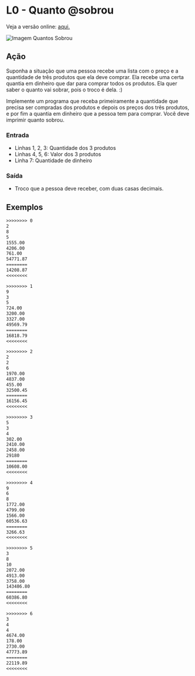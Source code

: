 # L0 - Quanto @sobrou

Veja a versão online: [aqui.](https://github.com/qxcodefup/arcade/blob/master/base/sobrou/Readme.md)

![Imagem Quantos Sobrou](https://raw.githubusercontent.com/qxcodefup/arcade/master/base/sobrou/cover.jpg)

## Ação

Suponha a situação que uma pessoa recebe uma lista com o preço e a
quantidade de três produtos que ela deve comprar. Ela recebe uma certa quantia
em dinheiro que dar para comprar todos os produtos. Ela quer saber o quanto
vai sobrar, pois o troco é dela. :)

Implemente um programa que receba primeiramente a quantidade que precisa ser
compradas dos produtos e depois os preços dos três produtos, e por fim a
quantia em dinheiro que a pessoa tem para comprar. Você deve imprimir quanto
sobrou.

### Entrada

- Linhas 1, 2, 3: Quantidade dos 3 produtos
- Linhas 4, 5, 6: Valor dos 3 produtos
- Linha 7: Quantidade de dinheiro

### Saída

- Troco que a pessoa deve receber, com duas casas decimais.

## Exemplos

```txt
>>>>>>>> 0
2
8
5
1555.00
4206.00
761.00
54771.87
========
14208.87
<<<<<<<<

>>>>>>>> 1
9
3
5
724.00
3200.00
3327.00
49569.79
========
16818.79
<<<<<<<<

>>>>>>>> 2
2
2
6
1970.00
4837.00
455.00
32500.45
========
16156.45
<<<<<<<<

>>>>>>>> 3
5
3
4
302.00
2410.00
2458.00
29180
========
10608.00
<<<<<<<<

>>>>>>>> 4
9
6
8
1772.00
4799.00
1566.00
60536.63
========
3266.63
<<<<<<<<

>>>>>>>> 5
3
8
10
2072.00
4913.00
3758.00
143486.80
========
60386.80
<<<<<<<<

>>>>>>>> 6
3
4
4
4674.00
178.00
2730.00
47773.89
========
22119.89
<<<<<<<<

```

